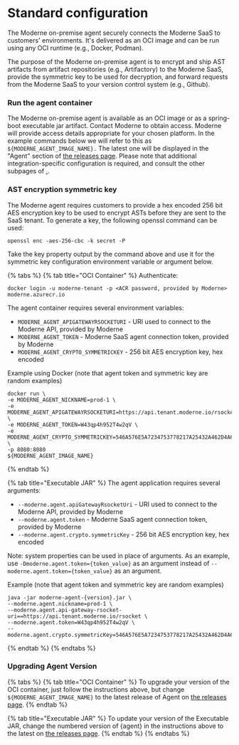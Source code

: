 # Standard configuration

The Moderne on-premise agent securely connects the Moderne SaaS to customers' environments. It's delivered as an OCI image and can be run using any OCI runtime (e.g., Docker, Podman).

The purpose of the Moderne on-premise agent is to encrypt and ship AST artifacts from artifact repositories (e.g., Artifactory) to the Moderne SaaS, provide the symmetric key to be used for decryption, and forward requests from the Moderne SaaS to your version control system (e.g., Github).

### Run the agent container

The Moderne on-premise agent is available as an OCI image or as a spring-boot executable jar artifact. Contact Moderne to obtain access. Moderne will provide access details appropriate for your chosen platform. In the example commands below we will refer to this as `${MODERNE_AGENT_IMAGE_NAME}.` The latest one will be displayed in the "Agent" section of [the releases page](https://docs.moderne.io/releases/releases). Please note that additional integration-specific configuration is required, and consult the other subpages of  [.](./ "mention").

### AST encryption symmetric key

The Moderne agent requires customers to provide a hex encoded 256 bit AES encryption key to be used to encrypt ASTs before they are sent to the SaaS tenant. To generate a key, the following openssl command can be used:

`openssl enc -aes-256-cbc -k secret -P`

Take the key property output by the command above and use it for the symmetric key configuration environment variable or argument below.

{% tabs %}
{% tab title="OCI Container" %}
Authenticate:

```
docker login -u moderne-tenant -p <ACR password, provided by Moderne> moderne.azurecr.io
```



The agent container requires several environment variables:

* `MODERNE_AGENT_APIGATEWAYRSOCKETURI` - URI used to connect to the Moderne API, provided by Moderne
* `MODERNE_AGENT_TOKEN` - Moderne SaaS agent connection token, provided by Moderne
*   `MODERNE_AGENT_CRYPTO_SYMMETRICKEY` - 256 bit AES encryption key, hex encoded



Example using Docker (note that agent token and symmetric key are random examples)

```
docker run \
-e MODERNE_AGENT_NICKNAME=prod-1 \
-e MODERNE_AGENT_APIGATEWAYRSOCKETURI=https://api.tenant.moderne.io/rsocket \
-e MODERNE_AGENT_TOKEN=W43qp4h952T4w2qV \
-e MODERNE_AGENT_CRYPTO_SYMMETRICKEY=546A576E5A7234753778217A25432A462D4A614E645267556B58703273357638 \
-p 8080:8080
${MODERNE_AGENT_IMAGE_NAME}
```
{% endtab %}

{% tab title="Executable JAR" %}
The agent application requires several arguments:

* `--moderne.agent.apiGatewayRsocketUri` - URI used to connect to the Moderne API, provided by Moderne
* `--moderne.agent.token` - Moderne SaaS agent connection token, provided by Moderne
* `--moderne.agent.crypto.symmetricKey` - 256 bit AES encryption key, hex encoded



Note: system properties can be used in place of arguments. As an example, use `-Dmoderne.agent.token={token_value}` as an argument instead of `--moderne.agent.token={token_value}` as an argument.



Example (note that agent token and symmetric key are random examples)

```
java -jar moderne-agent-{version}.jar \
--moderne.agent.nickname=prod-1 \
--moderne.agent.api-gateway-rsocket-uri==https://api.tenant.moderne.io/rsocket \
--moderne.agent.token=W43qp4h952T4w2qV \
--moderne.agent.crypto.symmetricKey=546A576E5A7234753778217A25432A462D4A614E645267556B58703273357638
```
{% endtab %}
{% endtabs %}

### Upgrading Agent Version

{% tabs %}
{% tab title="OCI Container" %}
To upgrade your version of the OCI container, just follow the instructions above, but change `${MODERNE_AGENT_IMAGE_NAME}` to the latest release of Agent on [the releases page](../../releases/releases.md).
{% endtab %}

{% tab title="Executable JAR" %}
To update your version of the Executable JAR, change the numbered version of {agent} in the instructions above to the latest on [the releases page](../../releases/releases.md).
{% endtab %}
{% endtabs %}

